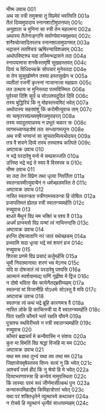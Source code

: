 भीष्म उवाच	001  
अथ सा स्त्री तमुक्त्वा तु विप्रमेवं भवत्विति	001a  
तैलं दिव्यमुपादाय स्नानशाटीमुपानयत्	001c  
अनुज्ञाता च मुनिना सा स्त्री तेन महात्मना	002a  
अथास्य तैलेनाङ्गानि सर्वाण्येवाभ्यमृक्षयत्	002c  
शनैश्चोत्सादितस्तत्र स्नानशालामुपागमत्	003a  
भद्रासनं ततश्चित्रं ऋषिरन्वाविशन्नवम्	003c  
अथोपविष्टश्च यदा तस्मिन्भद्रासने तदा	004a  
स्नापयामास शनकैस्तमृषिं सुखहस्तवत्	004c  
दिव्यं च विधिवच्चक्रे सोपचारं मुनेस्तदा	004e  
स तेन सुसुखोष्णेन तस्या हस्तसुखेन च	005a  
व्यतीतां रजनीं कृत्स्नां नाजानात्स महाव्रतः	005c  
तत उत्थाय स मुनिस्तदा परमविस्मितः	006a  
पूर्वस्यां दिशि सूर्यं च सोऽपश्यदुदितं दिवि	006c  
तस्य बुद्धिरियं किं नु मोहस्तत्त्वमिदं भवेत्	007a  
अथोपास्य सहस्रांशुं किं करोमीत्युवाच ताम्	007c  
सा चामृतरसप्रख्यमृषेरन्नमुपाहरत्	008a  
तस्य स्वादुतयान्नस्य न प्रभूतं चकार सः	008c  
व्यगमच्चाप्यहःशेषं ततः सन्ध्यागमत्पुनः	008e  
अथ स्त्री भगवन्तं सा सुप्यतामित्यचोदयत्	009a  
तत्र वै शयने दिव्ये तस्य तस्याश्च कल्पिते	009c  
अष्टावक्र उवाच	010  
न भद्रे परदारेषु मनो मे सम्प्रसज्जति	010a  
उत्तिष्ठ भद्रे भद्रं ते स्वप वै विरमस्व च	010c  
भीष्म उवाच	011  
सा तदा तेन विप्रेण तथा धृत्या निवर्तिता	011a  
स्वतन्त्रास्मीत्युवाचैनं न धर्मच्छलमस्ति ते	011c  
अष्टावक्र उवाच	012  
नास्ति स्वतन्त्रता स्त्रीणामस्वतन्त्रा हि योषितः	012a  
प्रजापतिमतं ह्येतन्न स्त्री स्वातन्त्र्यमर्हति	012c  
स्त्र्युवाच	013  
बाधते मैथुनं विप्र मम भक्तिं च पश्य वै	013a  
अधर्मं प्राप्स्यसे विप्र यन्मां त्वं नाभिनन्दसि	013c  
अष्टावक्र उवाच	014  
हरन्ति दोषजातानि नरं जातं यथेच्छकम्	014a  
प्रभवामि सदा धृत्या भद्रे स्वं शयनं व्रज	014c  
स्त्र्युवाच	015  
शिरसा प्रणमे विप्र प्रसादं कर्तुमर्हसि	015a  
भूमौ निपतमानायाः शरणं भव मेऽनघ	015c  
यदि वा दोषजातं त्वं परदारेषु पश्यसि	016a  
आत्मानं स्पर्शयाम्यद्य पाणिं गृह्णीष्व मे द्विज	016c  
न दोषो भविता चैव सत्येनैतद्ब्रवीम्यहम्	017a  
स्वतन्त्रां मां विजानीहि योऽधर्मः सोऽस्तु वै मयि	017c  
अष्टावक्र उवाच	018  
स्वतन्त्रा त्वं कथं भद्रे ब्रूहि कारणमत्र वै	018a  
नास्ति लोके हि काचित्स्त्री या वै स्वातन्त्र्यमर्हति	018c  
पिता रक्षति कौमारे भर्ता रक्षति यौवने	019a  
पुत्राश्च स्थविरीभावे न स्त्री स्वातन्त्र्यमर्हति	019c  
स्त्र्युवाच	020  
कौमारं ब्रह्मचर्यं मे कन्यैवास्मि न संशयः	020a  
कुरु मा विमतिं विप्र श्रद्धां विजहि मा मम	020c  
अष्टावक्र उवाच	021  
यथा मम तथा तुभ्यं यथा तव तथा मम	021a  
जिज्ञासेयमृषेस्तस्य विघ्नः सत्यं नु किं भवेत्	021c  
आश्चर्यं परमं हीदं किं नु श्रेयो हि मे भवेत्	022a  
दिव्याभरणवस्त्रा हि कन्येयं मामुपस्थिता	022c  
किं त्वस्याः परमं रूपं जीर्णमासीत्कथं पुनः	023a  
कन्यारूपमिहाद्यैव किमिहात्रोत्तरं भवेत्	023c  
यथा परं शक्तिधृतेर्न व्युत्थास्ये कथञ्चन	024a  
न रोचये हि व्युत्थानं धृत्यैवं साधयाम्यहम्	024c  
